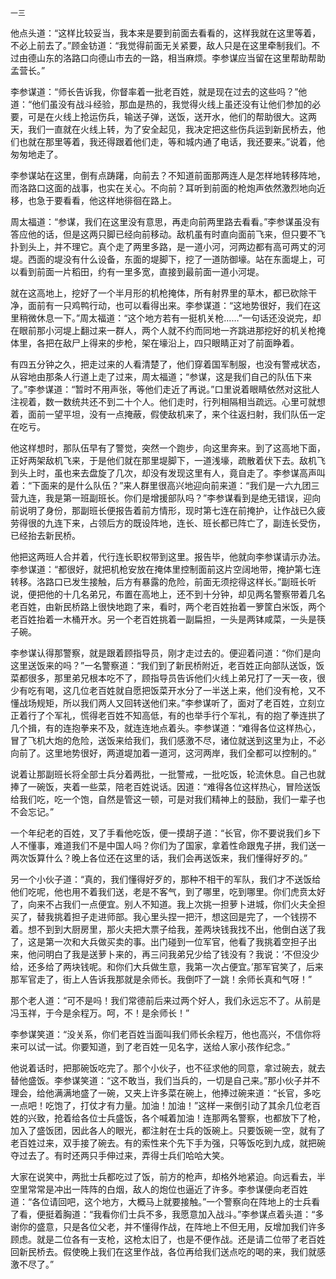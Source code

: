     一三 

   他点头道：“这样比较妥当，我本来是要到前面去看看的，这样我就在这里等着，不必上前去了。”顾金钫道：“我觉得前面无关紧要，敌人只是在这里牵制我们。不过由德山东的洛路口向德山市去的一路，相当麻烦。李参谋应当留在这里帮助帮助孟营长。”

   李参谋道：“师长告诉我，你督率着一批老百姓，就是现在过去的这些吗？”他道：“他们虽没有战斗经验，那血是热的，我觉得火线上虽还没有让他们参加的必要，可是在火线上抢运伤兵，输送子弹，送饭，送开水，他们的帮助很大。这两天，我们一直就在火线上转，为了安全起见，我决定把这些伤兵运到新民桥去，他们也就在那里等着，我还得跟着他们走，等和城内通了电话，我还要来。”说着，他匆匆地走了。

   李参谋站在这里，倒有点踌躇，向前去？不知道前面那两连人是怎样地转移阵地，而洛路口这面的战事，也实在关心。不向前？耳听到前面的枪炮声依然激烈地向近移，也急于要看看，他这样地徘徊在路上。

   周太福道：“参谋，我们在这里没有意思，再走向前两里路去看看。”李参谋虽没有答应他的话，但是这两只脚已经向前移动。敌机虽有时直向面前飞来，但只要不飞扑到头上，并不理它。真个走了两里多路，是一道小河，河两边都有高可两丈的河堤。西面的堤没有什么设备，东面的堤脚下，挖了一道防御壕。站在东面堤上，可以看到前面一片稻田，约有一里多宽，直接到最前面一道小河堤。

   就在这高地上，挖好了一个半月形的机枪掩体，所有射界里的草木，都已砍除干净，面前有一只鸡鸭行动，也可以看得出来。李参谋道：“这地势很好，我们在这里稍微休息一下。”周太福道：“这个地方若有一挺机关枪……”一句话还没说完，却在眼前那小河堤上翻过来一群人，两个人就不约而同地一齐跳进那挖好的机关枪掩体里，各把在敌尸上得来的步枪，架在壕沿上，四只眼睛正对了前面睁着。

   有四五分钟之久，把走过来的人看清楚了，他们穿着国军制服，也没有警戒状态，从容地由那条人行道上走了过来，周太福道；“参谋，这是我们自己的队伍下来了。”李参谋道：“暂时不用声张，等他们走近了再说。”口里说着眼睛依然对这批人注视着，数一数统共还不到二十个人。他们走时，行列相隔相当疏远。心里可就想着，面前一望平坦，没有一点掩蔽，假使敌机来了，来个往返扫射，我们队伍一定在吃亏。

   他这样想时，那队伍早有了警觉，突然一个跑步，向这里奔来。到了这高地下面，正好两架敌机飞来，于是他们就在那里堤脚下，一道浅壕，疏散着伏下去。敌机飞到头上时，虽也来去盘旋了几次，却没有发现这里有人，竟自走了。李参谋高声叫着：“下面来的是什么队伍？”来人群里很高兴地迎向前来道：“我们是一六九团三营九连，我是第一班副班长。你们是增援部队吗？”李参谋看到是绝无错误，迎向前说明了身份，那副班长便报告着前方情形，现时第七连在前掩护，让作战已久疲劳得很的九连下来，占领后方的既设阵地，连长、班长都已阵亡了，副连长受伤，已经抬去新民桥。

   他把这两班人合并着，代行连长职权带到这里。报告毕，他就向李参谋请示办法。李参谋道：“都很好，就把机枪安放在掩体里控制面前这片空阔地带，掩护第七连转移。洛路口已发生接触，后方有暴露的危险，前面无须挖得这样长。”副班长听说，便把他的十几名弟兄，布置在高地上，还不到十分钟，却见两名警察带着几名老百姓，由新民桥路上很快地跑了来，看时，两个老百姓抬着一箩筐白米饭，两个老百姓抬着一木桶开水。另一个老百姓挑着一副扁担，一头是两钵咸菜，一头是筷子碗。

   李参谋认得那警察，就是跟着顾指导员，刚才走过去的。便迎着问道：“你们是向这里送饭来的吗？”一名警察道：“我们到了新民桥附近，老百姓正向部队送饭，饭菜都很多，那里弟兄根本吃不了，顾指导员告诉他们火线上弟兄打了一天一夜，很少有吃有喝，这几位老百姓就自愿把饭菜开水分了一半送上来，他们没有枪，又不懂战场规矩，所以我们两人又回转送他们来。”李参谋听了，面对了老百姓，立刻立正着行了个军礼，慌得老百姓不知高低，有的也举手行个军礼，有的抱了拳连拱了几个揖，有的连抱拳来不及，就连连地点着头。李参谋道：“难得各位这样热心，冒了飞机大炮的危险，送饭来给我们，我们感激不尽，诸位就送到这里为止，不必向前了。这里地势很好，两道堤加着一道河，这河两岸，我们全都可以控制的。”

   说着让那副班长将全部士兵分着两批，一批警戒，一批吃饭，轮流休息。自己也就捧了一碗饭，夹着一些菜，陪老百姓说话。因道：“难得各位这样热心，冒险送饭给我们吃，吃一个饱，自然是管这一顿，可是对我们精神上的鼓励，我们一辈子也不会忘记。”

   一个年纪老的百姓，叉了手看他吃饭，便一摸胡子道：“长官，你不要说我们乡下人不懂事，难道我们不是中国人吗？你们为了国家，拿着性命跟鬼子拼，我们送一两次饭算什么？晚上各位还在这里的话，我们会再送饭来，我们懂得好歹的。”

   另一个小伙子道：“真的，我们懂得好歹的，那种不相干的军队，我们才不送饭给他们吃呢，他也用不着我们送，老是不客气，到了哪里，吃到哪里。你们虎贲太好了，向来不占我们一点便宜。别人不知道。我上次挑一担萝卜进城，你们火夫全担买了，替我挑着担子走进师部。我心里头捏一把汗，想这回是完了，一个钱捞不着。想不到到大厨房里，那火夫把大票子给我，差两块钱我找不出，他倒白送了我了，这是第一次和大兵做买卖的事。出门碰到一位军官，他看了我挑着空担子出来，他问明白了我是送萝卜来的，再三问我弟兄少给了钱没有？我说：‘不但没少给，还多给了两块钱呢。和你们大兵做生意，我第一次占便宜。’那军官笑了，后来那军官走了，街上人告诉我那就是余师长。我倒吓了一跳！余师长真和气呀！”

   那个老人道：“可不是吗！我们常德前后来过两个好人，我们永远忘不了。从前是冯玉祥，于今是余程万。呵，不！是余师长！”

   李参谋笑道：“没关系，你们老百姓当面叫我们师长余程万，他也高兴，不信你将来可以试一试。你要知道，到了老百姓一见名字，送给人家小孩作纪念。”

   他说着话时，把那碗饭吃完了。那个小伙子，也不征求他的同意，拿过碗去，就去替他盛饭。李参谋笑道：“这不敢当，我们当兵的，一切是自己来。”那小伙子并不理会，给他满满地盛了一碗，又夹上许多菜在碗上，他捧过碗来道：“长官，多吃一点吧！吃饱了，打仗才有力量。加油！加油！”这样一来倒引动了其余几位老百姓的兴致，抢着给各位士兵盛饭，各个喊着加油！连那两名警察，也都放下了枪，加入了盛饭团，因此各人的眼光，都注射在士兵的饭碗上。只要饭碗一空，就有了老百姓过来，双手接了碗去。有的索性来个先下手为强，只等饭吃到九成，就把碗夺过去了。有时还两只手伸过来，弄得士兵们哈哈大笑。

   大家在说笑中，两批士兵都吃过了饭，前方的枪声，却格外地紧迫。向远看去，半空里常常是冲出一阵阵的白烟，敌人的炮位也逼近了许多。李参谋便向老百姓道：“各位请回吧，这个地方，大概马上就要接触。”一个警察向在阵地上的士兵看了看，便挺着胸道：“我看你们士兵不多，我愿意加入战斗。”李参谋点着头道：“多谢你的盛意，只是各位父老，并不懂得作战，在阵地上不但无用，反增加我们许多顾虑。就是二位各有一支枪，这枪太旧了，也是不便作战。还是请二位带了老百姓回新民桥去。假使晚上我们在这里作战，各位再给我们送点吃的喝的来，我们就感激不尽了。”

